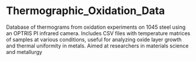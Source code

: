 # Thermographic_Oxidation_Data
Database of thermograms from oxidation experiments on 1045 steel using an OPTRIS PI infrared camera. Includes CSV files with temperature matrices of samples at various conditions, useful for analyzing oxide layer growth and thermal uniformity in metals. Aimed at researchers in materials science and metallurgy

